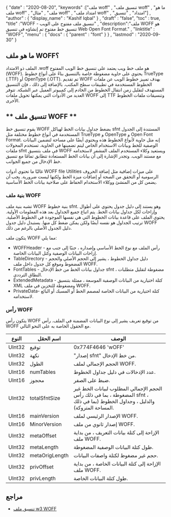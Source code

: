 {
  "date" : "2020-08-20",
  "keywords" :["ملف woff" , "تنسيق ملف woff" , "ما هو ملف woff" , "ملف" , "مثال woff" , "امتداد ملف woff" , "امتداد" , "تنسيق"] ,
  "author" : {
    "display_name" : "Kashif Iqbal"
} ,
  "draft" : "false",
  "toc" : true,
  "title" :"WOFF - تنسيق ملف مفتوح على الويب" ,
  "description":"ملف WOFF هو تنسيق خط مفتوح تم إنشاؤه في تنسيق Web Open Font Format." ,
  "linktitle" : "WOFF",
  "menu" : {
    "docs" : {
      "parent" : "font"
}
} ,
  "lastmod" : "2020-09-30"
}

## ما هو ملف WOFF؟

الملف ذو الامتداد .woff هو ملف خط ويب يعتمد على تنسيق خط الويب المفتوح (WOFF). يحتوي على حاوية مضغوطة خاصة بالتنسيق بناءً على أنواع خطوط TrueType (.TTF) أو OpenType (.OTT). تم تقديم WOFF بهدف تمييز خطوط الويب عن ملفات الخطوط المستخدمة في تطبيقات سطح المكتب. بالإضافة إلى ذلك ، فإن التنسيق المستهدف لتقليل زمن انتقال الخطوط من الخادم إلى كمبيوتر العميل عبر الشبكة. تتوفر العديد من الأدوات التي يمكنها تحويل ملفات WOFF إلى TTF وتنسيقات ملفات الخطوط الأخرى.

## ** تنسيق ملف WOFF **

يقوم تنسيق خط WOFF بضغط جداول بيانات الخط لهياكل sfnt المستندة إلى الجدول المستخدمة في أنواع خطوط مختلفة مثل TrueType و OpenType و Open Font Format. إنه مثل حاوية لأنواع الخطوط هذه ويحتوي أيضًا على مساحة لتضمين البيانات الوصفية للخط وبيانات الاستخدام الخاص ليتم تضمينها في الحاوية. تستخدم المحولات ملفات sfnt في ملف بتنسيق WOFF ويستعيد وكلاء المستخدم الملف المشفر لاستخدامه مع مستند الويب. وتجدر الإشارة إلى أن بيانات الخط المستعادة تتطابق تمامًا مع تنسيق خط الإدخال من جميع الجوانب.

غالبًا ما تحتوي أدوات WOFF file Utilities على ميزات إضافية مثل إضافة الحروف الرسومية أو التحقق من الصحة أو إضافات ميزة الخط ولكنها ليست ضرورية. يجب أن يضمن كل من المنشئ ووكلاء الاستخدام الحفاظ على صلاحية بيانات الخط الأساسية.

### بنية ملف WOFF

تشبه بنية ملف WOFF بنية خطوط sfnt. وهو يستند إلى دليل جدول يحتوي على أطوال وإزاحات لكل جداول بيانات الخط. يتم اتباع جميع الجداول بعد هذه المعلومات الأولية. يحتوي الملف على قاعدة بيانات الخطوط التي هي نفسها الموجودة في الخطوط الأصلية. ترتيب الجداول هو نفسه أيضًا ولكن يمكن ضغط كل منها. يستبدل دليل جدول WOFF دليل الجدول الأصلي بالرغم من ذلك.

يتكون ملف WOFF مما يلي:

* WOFFHeader - رأس الملف مع نوع الخط الأساسي وإصداره ، جنبًا إلى جنب مع إزاحات البيانات الوصفية وكتل البيانات الخاصة.
* TableDirectory - دليل جداول الخطوط ، يشير إلى الحجم الأصلي والحجم المضغوط وموقع كل جدول داخل ملف WOFF.
* FontTables - جداول بيانات الخط من خط الإدخال sfnt ، مضغوطة لتقليل متطلبات النطاق الترددي.
* ExtendedMetadata - كتلة اختيارية من البيانات الوصفية الموسعة ، ممثلة بتنسيق XML ومضغوطة للتخزين في ملف WOFF.
* PrivateData- كتلة اختيارية من البيانات الخاصة لمصمم الخط أو المسبك أو البائع لاستخدامه.

### رأس WOFF
يتكون رأس WOFF من توقيع تعريف يشير إلى نوع البيانات المضمنة في الملف. رأس WOFF مع الحقول الخاصة به على النحو التالي.

| النوع | اسم الحقل | الوصف |
---|---|---|
| UInt32 | توقيع | 0x774F4646 'wOFF' |
| UInt32 | نكهة | "إصدار sfnt" من خط الإدخال. |
| UInt32 | الطول | الحجم الإجمالي لملف WOFF. |
| UInt16 | numTables | عدد الإدخالات في دليل جداول الخطوط. |
| UInt16 | محجوز | ضبط على الصفر. |
| UInt32 | totalSfntSize | الحجم الإجمالي المطلوب لبيانات الخط غير المضغوطة ، بما في ذلك رأس sfnt ، والدليل ، وجداول الخطوط (بما في ذلك المساحة المتروكة).
| UInt16 | mainVersion | الإصدار الرئيسي لملف WOFF. |
| UInt16 | MinorVersion | إصدار ثانوي من ملف WOFF. |
| UInt32 | metaOffset | الإزاحة إلى كتلة بيانات التعريف ، من بداية ملف WOFF. |
| UInt32 | metaLength | طول كتلة البيانات الوصفية المضغوطة. |
| UInt32 | metaOrigLength | حجم غير مضغوط لكتلة واصفات البيانات. |
| UInt32 | privOffset | الإزاحة إلى كتلة البيانات الخاصة ، من بداية ملف WOFF. |
| UInt32 | privLength | طول كتلة البيانات الخاصة. |


## **مراجع**
* [تنسيق ملف w3 WOFF](https://www.w3.org/TR/WOFF/)

